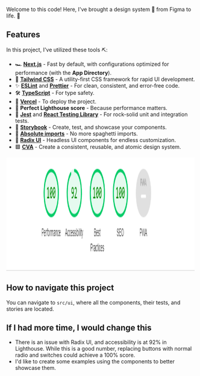 Welcome to this code! Here, I've brought a design system 🎨 from Figma to life. 🧟

## Features

In this project, I've utilized these tools ⛏️:

- 🏎️ **[Next.js](https://nextjs.org/)** - Fast by default, with configurations optimized for performance (with the **App Directory**).
- 💅 **[Tailwind CSS](https://tailwindcss.com/)** - A utility-first CSS framework for rapid UI development.
- ✨ **[ESLint](https://eslint.org/)** and **[Prettier](https://prettier.io/)** - For clean, consistent, and error-free code.
- 🛠️ **[TypeScript](https://www.typescriptlang.org/)** - For type safety.
- 🚀 **[Vercel](https://vercel.com)** - To deploy the project.
- 💯 **Perfect Lighthouse score** - Because performance matters.
- 🧪 **[Jest](https://jestjs.io/)** and **[React Testing Library](https://testing-library.com/react)** - For rock-solid unit and integration tests.
- 📖 **[Storybook](https://storybook.js.org/)** - Create, test, and showcase your components.
- 🍝 **[Absolute imports](https://nextjs.org/docs/advanced-features/module-path-aliases)** - No more spaghetti imports.
- 🎨 **[Radix UI](https://www.radix-ui.com/)** - Headless UI components for endless customization.
- 🟪 **[CVA](http://cva.style/)** - Create a consistent, reusable, and atomic design system.

<img width="500px" height="300px" src="./.github/assets/perfo.png">

## How to navigate this project

You can navigate to `src/ui`, where all the components, their tests, and stories are located.

## If I had more time, I would change this

- There is an issue with Radix UI, and accessibility is at 92% in Lighthouse. While this is a good number, replacing buttons with normal radio and switches could achieve a 100% score.
- I'd like to create some examples using the components to better showcase them.
